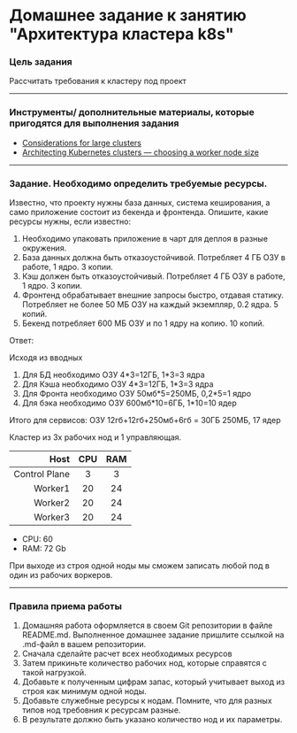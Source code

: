 # Домашнее задание к занятию "Архитектура кластера k8s"

### Цель задания

Рассчитать требования к кластеру под проект

------

### Инструменты/ дополнительные материалы, которые пригодятся для выполнения задания

- [Considerations for large clusters](https://kubernetes.io/docs/setup/best-practices/cluster-large/)
- [Architecting Kubernetes clusters — choosing a worker node size](https://learnk8s.io/kubernetes-node-size)

------

### Задание. Необходимо определить требуемые ресурсы.
Известно, что проекту нужны база данных, система кеширования, а само приложение состоит из бекенда и фронтенда. Опишите, какие ресурсы нужны, если известно:

1. Необходимо упаковать приложение в чарт для деплоя в разные окружения.
2. База данных должна быть отказоустойчивой. Потребляет 4 ГБ ОЗУ в работе, 1 ядро. 3 копии.
3. Кэш должен быть отказоустойчивый. Потребляет 4 ГБ ОЗУ в работе, 1 ядро. 3 копии.
4. Фронтенд обрабатывает внешние запросы быстро, отдавая статику. Потребляет не более 50 МБ ОЗУ на каждый экземпляр, 0.2 ядра. 5 копий.
5. Бекенд потребляет 600 МБ ОЗУ и по 1 ядру на копию. 10 копий.

Ответ:

Исходя из вводных
1. Для БД необходимо ОЗУ 4\*3=12ГБ, 1*3=3 ядра
2. Для Кэша необходимо ОЗУ 4\*3=12ГБ, 1*3=3 ядра
3. Для Фронта необходимо ОЗУ 50мб\*5=250МБ, 0,2*5=1 ядро
4. Для бэка необходимо ОЗУ 600мб\*10=6ГБ, 1*10=10 ядер

Итого для сервисов: ОЗУ 12гб+12гб+250мб+6гб = 30ГБ 250МБ, 17 ядер

Кластер из 3х рабочих нод и 1 управляющая.

Host| CPU | RAM |
---:|:---:|:---:|
Control Plane |  3  |  3
Worker1 | 20  | 24
Worker2 | 20  | 24
Worker3 | 20  | 24

- CPU: 60
- RAM: 72 Gb

При выходе из строя одной ноды мы сможем записать любой под в один из рабочих воркеров.


----

### Правила приема работы

1. Домашняя работа оформляется в своем Git репозитории в файле README.md. Выполненное домашнее задание пришлите ссылкой на .md-файл в вашем репозитории.
2. Сначала сделайте расчет всех необходимых ресурсов
3. Затем прикиньте количество рабочих нод, которые справятся с такой нагрузкой.
4. Добавьте к полученным цифрам запас, который учитывает выход из строя как минимум одной ноды.
5. Добавьте служебные ресурсы к нодам. Помните, что для разных типов нод требовния к ресурсам разные.
6. В результате должно быть указано количество нод и их параметры.
